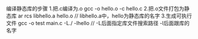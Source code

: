编译静态库的步骤
1.把.c编译为.o
	gcc -o hello.o -c hello.c
2.把.o文件打包为静态库
	ar rcs libhello.a hello.o	// libhello.a中，hello为静态库的名字
3.生成可执行文件
	gcc -o test main.c -L./ -lhello 	// -L后面指定库文件搜索路径	-l后面跟库的名字
